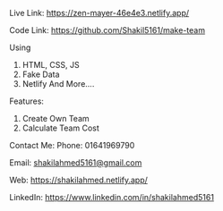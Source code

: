 Live Link: https://zen-mayer-46e4e3.netlify.app/

Code Link: https://github.com/Shakil5161/make-team

Using 
1. HTML, CSS, JS
2. Fake Data 
3. Netlify
And More....

Features:

1. Create Own Team
2. Calculate Team Cost 


Contact Me: Phone: 01641969790

Email: shakilahmed5161@gmail.com

Web: https://shakilahmed.netlify.app/

LinkedIn: https://www.linkedin.com/in/shakilahmed5161

